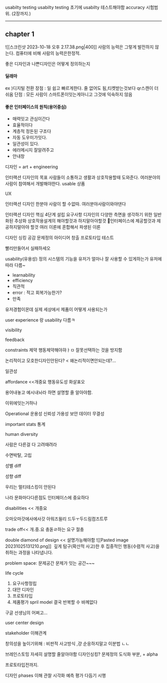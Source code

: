 usabilty testing
usabilty testing
초기에 usabilty 테스트해야함
accuracy
시험범위.
(2장까지.)

----
## chapter 1
![[스크린샷 2023-10-18 오후 2.17.38.png|400]]
사람의 능력은 그렇게 발전하지 않는다. 컴퓨터에 비해 사람의 능력은한정적.


좋은 디자인과 나쁜디자인은 어떻게 정의하는지


#### 딜래마
ex )디지털 전환
장점 : 일 쉽고 빠르게한다. 줄 없어도 됨,티켓받는것보다 qr스캔이 더쉬움
단점 : 모든 사람이 스마트폰이잇는게아니고 그것에 익숙하지 않음

#### 좋은 인터페이스의 원칙(용어중심)
- 매력잇고 관심이간다
- 효율적이다
- 계층적 정돈된 구조다
- 자동 도우미가잇다.
- 일관성이 있다.
- 에러메시지 잘알려주고
- 안내창


디자인 = art + engineering

인터랙션 디자인의 목표
사람들이 소통하고 생활과 상호작용할때 도와준다.
여러분야의 사람이 참여해서 개발해야한다.
usable 상품

UX

인터랙션 디자인 한분야 사람이 할 수없따. 여러분야사람이와야댄다

인터랙션 디자인 핵심 4단계
설립 요구사항
디자인의 다양한 측면을 생각하기 위한 일반화된 추상화
상호작용설계의 해야할것과 하지말아야할것
인터페이스에 제공할것과 제공하지말아야 할것
여러 이론에 혼합해서 파생된 이론



디자인 싱킹
공감 문제정의 아이디어 창출 프로토타입 테스트

빨리만들어서 실패하세오

usability(유용성) 정의
시스템의 기능을 유저가 얼마나 잘 사용할 수 있게하는가
유저에 따라 다름~
- learnability
- efficiency
- 직관적
- error : 적고 회복가능한가?
- 만족

유저경험이몬데 
실제 세상에서 제품이 어떻게 사용되는가

user experience 랑 usability 다름ㅋ

visibility

feedback

constraints
제약
행동제약해야햐ㅏㅁ 잘못선택하는 것을 방지함 

논리적이고 모호한디자인안된다? < 왜논리적이면안되는데?...

일관성

affordance <<개중요 행동유도성 화살표오

용어내놓고 예시내놔라 하면 설명할 줄 알아야함.

이위에잇는거하나

Operational  운용성
신뢰성
가용성
보안
데이터 무결성

important stats 통계

human diversity

사람은 다른걸 다 고려때려라

수면박탈, 고립

성별 diff

성향 diff

우리는 멀티테스킹이 안된다

나라 문화마다다른점도 인터페이스에 중요하다

disabilities << 개중요

오마오마갓에사에사갓 아워즈윌리 드두ㅜ두드림컴즈트루

trade off<< 개.중.요 충돋ㄹ하는 요구 절충

double diamond of design << 설명가능해야함
![[Pasted image 20231025131210.png]]
 깊게 탐구(확산적 사고)한 후 집중적인 행동(수렴적 사고)을 취하는 과정을 나타냅니다.

problem space: 문제공간 문제가 잇는 공간~~~

life cycle
1. 요구사항정립
2. 대안 디자인
3.  프로토타입
4. 제품평가
spril model 결국 반복할 수 바께없다

구글 선생님의 어쩌고...

user center design

stakeholder 이해관계

창의성을 높이기위해 : 비판적 사고방식 ,걍 순응하지말고 이분법 ㄴㄴ

브레인스토밍 자세히 설명할 줄알아야함 
디자인싱킹? 문제정의 도식화 부분, + alpha

프로토타입전까지.

디자인 phases
이해 
관찰 
시각화 예측
평가 다듬기
시행


